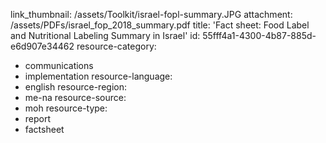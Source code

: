 link_thumbnail: /assets/Toolkit/israel-fopl-summary.JPG
attachment: /assets/PDFs/israel_fop_2018_summary.pdf
title: 'Fact sheet: Food Label and Nutritional Labeling Summary in Israel'
id: 55fff4a1-4300-4b87-885d-e6d907e34462
resource-category:
  - communications
  - implementation
resource-language:
  - english
resource-region:
  - me-na
resource-source:
  - moh
resource-type:
  - report
  - factsheet
